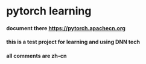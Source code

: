 #  pytorch learning
#### document there https://pytorch.apachecn.org
#### this is a test project for learning and using DNN tech
#### all comments are zh-cn